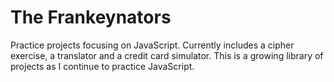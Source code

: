 # The Frankeynators
Practice projects focusing on JavaScript. Currently includes a cipher exercise, a translator and a credit card simulator. This is a growing library of projects as I continue to practice JavaScript.
